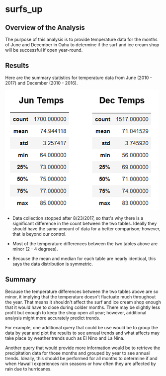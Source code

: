 # surfs_up

## Overview of the Analysis

The purpose of this analysis is to provide temperature data for the months of June and December in Oahu to determine if the surf and ice cream shop will be successful if open year-round.

## Results

Here are the summary statistics for temperature data from June (2010 - 2017) and December (2010 - 2016).

![temp_stats](https://github.com/mshideler/surfs_up/blob/main/Resources/temp_stats.png)

- Data collection stopped after 8/23/2017, so that's why there is a significant difference in the count between the two tables.  Ideally they should have the same amount of data for a better comparison; however, that is beyond our control.

- Most of the temperature differences between the two tables above are minor (2 - 4 degrees).

- Because the mean and median for each table are nearly identical, this says the data distribution is symmetric.

## Summary

Because the temperature differences between the two tables above are so minor, it implying that the temperature doesn't fluctuate much throughout the year. That means it shouldn't affect the surf and ice cream shop enough that it would have to close during colder months.  There may be slightly less profit but enough to keep the shop open all year; however, additional analysis might more accurately predict trends.

For example, one additional query that could be use would be to group the data by year and plot the results to see annual trends and what affects may take place by weather trends such as El Nino and La Nina.

Another query that would provide more information would be to retrieve the precipitation data for those months and grouped by year to see annual trends.  Ideally, this should be performed for all months to determine if and when Hawai'i experiences rain seasons or how often they are affected by rain due to hurricanes.